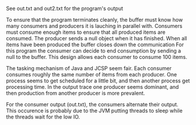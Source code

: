 See out.txt and out2.txt for the program's output

To ensure that the program terminates cleanly, the buffer must know how many consumers and producers it is lauching in parallel with.
Consumers must consume enough items to ensure that all produced items are consumed.
The producer sends a null object when it has finished.
When all items have been produced the buffer closes down the communication
For this program the consumer can decide to end consumption by sending a null to the buffer.
This design allows each consumer to consume 100 items.

The tasking mechanism of Java and JCSP seem fair.
Each consumer consumes roughly the same number of items from each producer.
One process seems to get scheduled for a little bit, and then another process get processing time.
In the output trace one producer seems dominant, and then production from another producer is more prevalent.

For the consumer output (out.txt), the consumers alternate their output.
This occurence is probably due to the JVM putting threads to sleep while the threads wait for the low IO.

